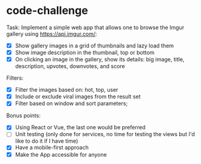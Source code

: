 # code-challenge

Task: Implement a simple web app that allows one to browse the Imgur gallery using https://api.imgur.com/:
* [x] Show gallery images in a grid of thumbnails and lazy load them
* [x] Show image description in the thumbnail, top or bottom
* [x] On clicking an image in the gallery, show its details: big image, title, description, upvotes, downvotes, and score

Filters:
* [x] Filter the images based on: hot, top, user
* [x] Include or exclude viral images from the result set
* [x] Filter based on window and sort parameters;

Bonus points:
* [x] Using React or Vue, the last one would be preferred
* [ ] Unit testing (only done for services, no time for testing the views but I'd like to do it if I have time)
* [x] Have a mobile-first approach
* [x] Make the App accessible for anyone
